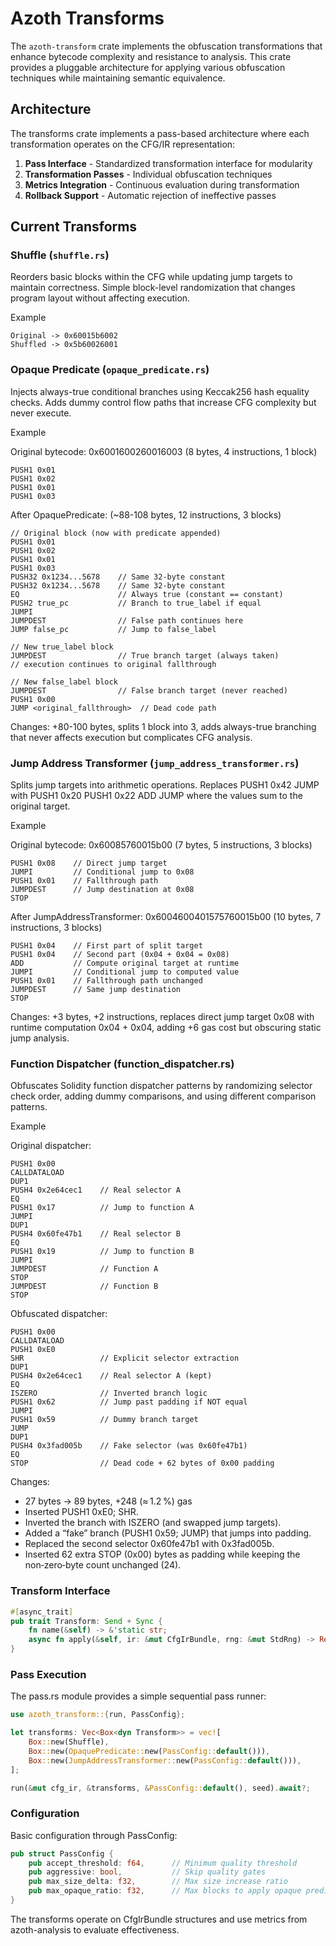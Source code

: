# Azoth Transforms

The `azoth-transform` crate implements the obfuscation transformations that enhance bytecode complexity and resistance to analysis. This crate provides a pluggable architecture for applying various obfuscation techniques while maintaining semantic equivalence.

## Architecture

The transforms crate implements a pass-based architecture where each transformation operates on the CFG/IR representation:

1. **Pass Interface** - Standardized transformation interface for modularity
2. **Transformation Passes** - Individual obfuscation techniques
3. **Metrics Integration** - Continuous evaluation during transformation
4. **Rollback Support** - Automatic rejection of ineffective passes

## Current Transforms

### Shuffle (`shuffle.rs`)

Reorders basic blocks within the CFG while updating jump targets to maintain correctness. Simple block-level randomization that changes program layout without affecting execution.

Example

```
Original -> 0x60015b6002
Shuffled -> 0x5b60026001
```

###  Opaque Predicate (`opaque_predicate.rs`)

Injects always-true conditional branches using Keccak256 hash equality checks. Adds dummy control flow paths that increase CFG complexity but never execute.

Example

Original bytecode: 0x6001600260016003 (8 bytes, 4 instructions, 1 block)
```assembly
PUSH1 0x01
PUSH1 0x02  
PUSH1 0x01
PUSH1 0x03
```

After OpaquePredicate: (~88-108 bytes, 12 instructions, 3 blocks)
```assembly
// Original block (now with predicate appended)
PUSH1 0x01
PUSH1 0x02
PUSH1 0x01
PUSH1 0x03
PUSH32 0x1234...5678    // Same 32-byte constant
PUSH32 0x1234...5678    // Same 32-byte constant  
EQ                      // Always true (constant == constant)
PUSH2 true_pc           // Branch to true_label if equal
JUMPI
JUMPDEST                // False path continues here
JUMP false_pc           // Jump to false_label

// New true_label block
JUMPDEST                // True branch target (always taken)
// execution continues to original fallthrough

// New false_label block  
JUMPDEST                // False branch target (never reached)
PUSH1 0x00
JUMP <original_fallthrough>  // Dead code path
```

Changes: +80-100 bytes, splits 1 block into 3, adds always-true branching that never affects execution but complicates CFG analysis.

### Jump Address Transformer (`jump_address_transformer.rs`)

Splits jump targets into arithmetic operations. Replaces PUSH1 0x42 JUMP with PUSH1 0x20 PUSH1 0x22 ADD JUMP where the values sum to the original target.

Example

Original bytecode: 0x60085760015b00 (7 bytes, 5 instructions, 3 blocks)

```assembly
PUSH1 0x08    // Direct jump target
JUMPI         // Conditional jump to 0x08
PUSH1 0x01    // Fallthrough path  
JUMPDEST      // Jump destination at 0x08
STOP
```

After JumpAddressTransformer: 0x6004600401575760015b00 (10 bytes, 7 instructions, 3 blocks)
```assembly
PUSH1 0x04    // First part of split target
PUSH1 0x04    // Second part (0x04 + 0x04 = 0x08)
ADD           // Compute original target at runtime
JUMPI         // Conditional jump to computed value
PUSH1 0x01    // Fallthrough path unchanged
JUMPDEST      // Same jump destination  
STOP
```

Changes: +3 bytes, +2 instructions, replaces direct jump target 0x08 with runtime computation 0x04 + 0x04, adding +6 gas cost but obscuring static jump analysis.

### Function Dispatcher (function_dispatcher.rs)

Obfuscates Solidity function dispatcher patterns by randomizing selector check order, adding dummy comparisons, and using different comparison patterns.

Example

Original dispatcher:
```assembly
PUSH1 0x00
CALLDATALOAD
DUP1
PUSH4 0x2e64cec1    // Real selector A
EQ
PUSH1 0x17          // Jump to function A
JUMPI
DUP1  
PUSH4 0x60fe47b1    // Real selector B
EQ
PUSH1 0x19          // Jump to function B  
JUMPI
JUMPDEST            // Function A
STOP
JUMPDEST            // Function B
STOP
```

Obfuscated dispatcher:
```
PUSH1 0x00
CALLDATALOAD
PUSH1 0xE0
SHR                 // Explicit selector extraction
DUP1
PUSH4 0x2e64cec1    // Real selector A (kept)
EQ
ISZERO              // Inverted branch logic
PUSH1 0x62          // Jump past padding if NOT equal
JUMPI
PUSH1 0x59          // Dummy branch target
JUMP
DUP1
PUSH4 0x3fad005b    // Fake selector (was 0x60fe47b1)
EQ
STOP                // Dead code + 62 bytes of 0x00 padding
```

Changes:
- 27 bytes → 89 bytes, +248 (≈ 1.2 %) gas
- Inserted PUSH1 0xE0; SHR.
- Inverted the branch with ISZERO (and swapped jump targets).
- Added a “fake” branch (PUSH1 0x59; JUMP) that jumps into padding.
- Replaced the second selector 0x60fe47b1 with 0x3fad005b.
- Inserted 62 extra STOP (0x00) bytes as padding while keeping the non‑zero‑byte count unchanged (24).

### Transform Interface

```rust
#[async_trait]
pub trait Transform: Send + Sync {
    fn name(&self) -> &'static str;
    async fn apply(&self, ir: &mut CfgIrBundle, rng: &mut StdRng) -> Result<bool, TransformError>;
}
```

### Pass Execution
The pass.rs module provides a simple sequential pass runner:
```rust
use azoth_transform::{run, PassConfig};

let transforms: Vec<Box<dyn Transform>> = vec![
    Box::new(Shuffle),
    Box::new(OpaquePredicate::new(PassConfig::default())),
    Box::new(JumpAddressTransformer::new(PassConfig::default())),
];

run(&mut cfg_ir, &transforms, &PassConfig::default(), seed).await?;
```

### Configuration
Basic configuration through PassConfig:
```rust
pub struct PassConfig {
    pub accept_threshold: f64,      // Minimum quality threshold
    pub aggressive: bool,           // Skip quality gates
    pub max_size_delta: f32,        // Max size increase ratio
    pub max_opaque_ratio: f32,      // Max blocks to apply opaque predicates
}
```

The transforms operate on CfgIrBundle structures and use metrics from azoth-analysis to evaluate effectiveness.
